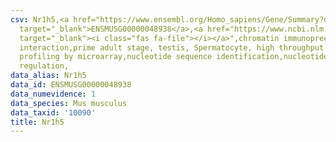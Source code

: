 ```yaml
---
csv: Nr1h5,<a href="https://www.ensembl.org/Homo_sapiens/Gene/Summary?db=core;g=ENSMUSG00000048938"
  target="_blank">ENSMUSG00000048938</a>,<a href="https://www.ncbi.nlm.nih.gov/pubmed/23834426"
  target="_blank"><i class="fas fa-file"></i></a>",chromatin immunoprecipitation assay,direct
  interaction,prime adult stage, testis, Spermatocyte, high throughput transcription
  profiling by microarray,nucleotide sequence identification,nucleotide sequence identification,transcriptional
  regulation,
data_alias: Nr1h5
data_id: ENSMUSG00000048938
data_numevidence: 1
data_species: Mus musculus
data_taxid: '10090'
title: Nr1h5
---
```

